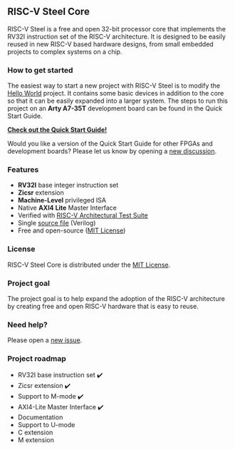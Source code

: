 ## RISC-V Steel Core

RISC-V Steel is a free and open 32-bit processor core that implements the RV32I instruction set of the RISC-V architecture. It is designed to be easily reused in new RISC-V based hardware designs, from small embedded projects to complex systems on a chip.

### How to get started

The easiest way to start a new project with RISC-V Steel is to modify the [Hello World](https://github.com/riscv-steel/riscv-steel-core/tree/main/hello-world-project) project. It contains some basic devices in addition to the core so that it can be easily expanded into a larger system. The steps to run this project on an **Arty A7-35T** development board can be found in the Quick Start Guide.

[**Check out the Quick Start Guide!**](https://riscv-steel.github.io/riscv-steel-core/quick-start-guide/)

Would you like a version of the Quick Start Guide for other FPGAs and development boards? Please let us know by opening a [new discussion](https://github.com/riscv-steel/riscv-steel-core/discussions).

### Features

- **RV32I** base integer instruction set
- **Zicsr** extension
- **Machine-Level** privileged ISA
- Native **AXI4 Lite** Master Interface
- Verified with [RISC-V Architectural Test Suite](https://github.com/riscv-non-isa/riscv-arch-test)
- Single [source file](../riscv-steel-core.v) (Verilog)
- Free and open-source ([MIT License](../LICENSE))

### License

RISC-V Steel Core is distributed under the [MIT License](../LICENSE).

### Project goal

The project goal is to help expand the adoption of the RISC-V architecture by creating free and open RISC-V hardware that is easy to reuse.

### Need help?

Please open a [new issue](https://github.com/riscv-steel/riscv-steel-core/issues).

### Project roadmap

- RV32I base instruction set ✔️
- Zicsr extension ✔️
- Support to M-mode ✔️
- AXI4-Lite Master Interface ✔️
- Documentation
- Support to U-mode
- C extension
- M extension
